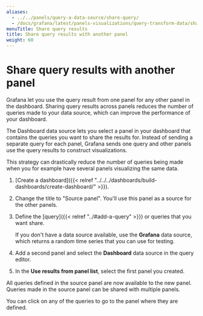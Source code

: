 ```yaml
---
aliases:
  - ../../panels/query-a-data-source/share-query/
  - /docs/grafana/latest/panels-visualizations/query-transform-data/share-query/
menuTitle: Share query results
title: Share query results with another panel
weight: 60
---
```


# Share query results with another panel

Grafana let you use the query result from one panel for any other panel in the dashboard. Sharing query results across panels reduces the number of queries made to your data source, which can improve the performance of your dashboard.

The Dashboard data source lets you select a panel in your dashboard that contains the queries ‌you want to share the results for. Instead of sending a separate query for each panel, Grafana sends one query and other panels use the query results to construct visualizations.

This strategy can drastically reduce the number of queries being made when you for example have several panels visualizing the same data.

1. [Create a dashboard]({{< relref "../../../dashboards/build-dashboards/create-dashboard/" >}}).
1. Change the title to "Source panel". You'll use this panel as a source for the other panels.
1. Define the [query]({{< relref "../#add-a-query" >}}) or queries that you want share.

   If you don't have a data source available, use the **Grafana** data source, which returns a random time series that you can use for testing.

1. Add a second panel and select the **Dashboard** data source in the query editor.
1. In the **Use results from panel list**, select the first panel you created.

All queries defined in the source panel are now available to the new panel. Queries made in the source panel can be shared with multiple panels.

You can click on any of the queries to go to the panel where they are defined.
